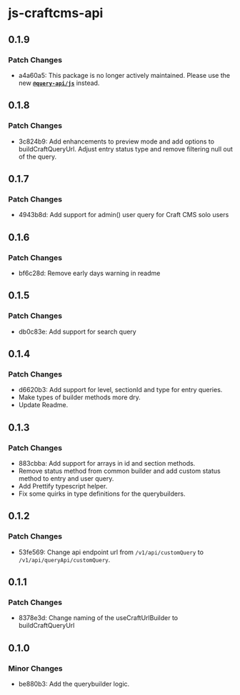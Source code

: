 # js-craftcms-api

## 0.1.9

### Patch Changes

- a4a60a5: This package is no longer actively maintained. Please use the new **[`@query-api/js`](https://github.com/samuelreichor/query-api/tree/main/packages/js)** instead.

## 0.1.8

### Patch Changes

- 3c824b9: Add enhancements to preview mode and add options to buildCraftQueryUrl.
  Adjust entry status type and remove filtering null out of the query.

## 0.1.7

### Patch Changes

- 4943b8d: Add support for admin() user query for Craft CMS solo users

## 0.1.6

### Patch Changes

- bf6c28d: Remove early days warning in readme

## 0.1.5

### Patch Changes

- db0c83e: Add support for search query

## 0.1.4

### Patch Changes

- d6620b3: Add support for level, sectionId and type for entry queries.
- Make types of builder methods more dry.
- Update Readme.

## 0.1.3

### Patch Changes

- 883cbba: Add support for arrays in id and section methods.
- Remove status method from common builder and add custom status method to entry and user query.
- Add Prettify typescript helper.
- Fix some quirks in type definitions for the querybuilders.

## 0.1.2

### Patch Changes

- 53fe569: Change api endpoint url from `/v1/api/customQuery` to `/v1/api/queryApi/customQuery`.

## 0.1.1

### Patch Changes

- 8378e3d: Change naming of the useCraftUrlBuilder to buildCraftQueryUrl

## 0.1.0

### Minor Changes

- be880b3: Add the querybuilder logic.
